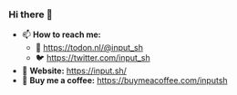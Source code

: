 ### Hi there 👋

- 📫 **How to reach me:**
  - 🐘️ https://todon.nl/@input_sh
  - 🐦️ https://twitter.com/input_sh
- 🔗️ **Website:** https://input.sh/
- 🍵️ **Buy me a coffee:** https://buymeacoffee.com/inputsh

<!--
**aleksandar-todorovic/aleksandar-todorovic** is a ✨ _special_ ✨ repository because its `README.md` (this file) appears on your GitHub profile.

Here are some ideas to get you started:

- 🔭 I’m currently working on ...
- 🌱 I’m currently learning ...
- 👯 I’m looking to collaborate on ...
- 🤔 I’m looking for help with ...
- 💬 Ask me about ...
- 😄 Pronouns: ...
- ⚡ Fun fact: ...
-->
